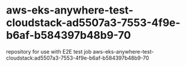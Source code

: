# aws-eks-anywhere-test-cloudstack-ad5507a3-7553-4f9e-b6af-b584397b48b9-70
repository for use with E2E test job aws-eks-anywhere-test-cloudstack:ad5507a3-7553-4f9e-b6af-b584397b48b9-70
